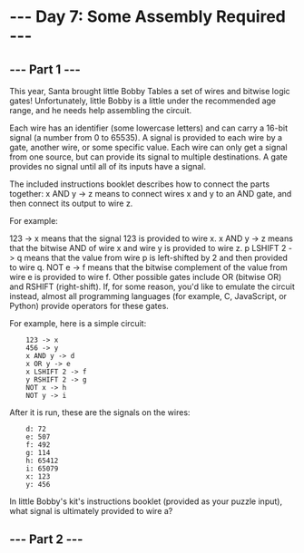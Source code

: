 # --- Day 7: Some Assembly Required ---

## --- Part 1 ---

This year, Santa brought little Bobby Tables a set of wires and bitwise logic gates! Unfortunately, little Bobby is a little under the recommended age range, and he needs help assembling the circuit.

Each wire has an identifier (some lowercase letters) and can carry a 16-bit signal (a number from 0 to 65535). A signal is provided to each wire by a gate, another wire, or some specific value. Each wire can only get a signal from one source, but can provide its signal to multiple destinations. A gate provides no signal until all of its inputs have a signal.

The included instructions booklet describes how to connect the parts together: x AND y -> z means to connect wires x and y to an AND gate, and then connect its output to wire z.

For example:

123 -> x means that the signal 123 is provided to wire x.
x AND y -> z means that the bitwise AND of wire x and wire y is provided to wire z.
p LSHIFT 2 -> q means that the value from wire p is left-shifted by 2 and then provided to wire q.
NOT e -> f means that the bitwise complement of the value from wire e is provided to wire f.
Other possible gates include OR (bitwise OR) and RSHIFT (right-shift). If, for some reason, you'd like to emulate the circuit instead, almost all programming languages (for example, C, JavaScript, or Python) provide operators for these gates.

For example, here is a simple circuit:

        123 -> x
        456 -> y
        x AND y -> d
        x OR y -> e
        x LSHIFT 2 -> f
        y RSHIFT 2 -> g
        NOT x -> h
        NOT y -> i

After it is run, these are the signals on the wires:

        d: 72
        e: 507
        f: 492
        g: 114
        h: 65412
        i: 65079
        x: 123
        y: 456

In little Bobby's kit's instructions booklet (provided as your puzzle input), what signal is ultimately provided to wire a?

## --- Part 2 ---
